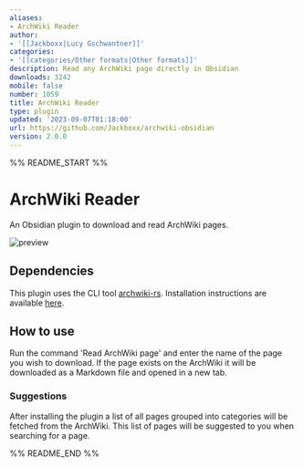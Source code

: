 ```yaml
---
aliases:
- ArchWiki Reader
author:
- '[[Jackboxx|Lucy Gschwantner]]'
categories:
- '[[categories/Other formats|Other formats]]'
description: Read any ArchWiki page directly in Obsidian
downloads: 3242
mobile: false
number: 1059
title: ArchWiki Reader
type: plugin
updated: '2023-09-07T01:18:00'
url: https://github.com/Jackboxx/archwiki-obsidian
version: 2.0.0
---
```


%% README_START %%

# ArchWiki Reader

An Obsidian plugin to download and read ArchWiki pages.

![preview](https://raw.githubusercontent.com/Jackboxx/archwiki-obsidian/HEAD/preview.gif)

## Dependencies

This plugin uses the CLI tool [archwiki-rs](https://github.com/jackboxx/archwiki-rs).
Installation instructions are available [here](https://github.com/jackboxx/archwiki-rs#installation).

## How to use

Run the command 'Read ArchWiki page' and enter the name of the page you wish to download.
If the page exists on the ArchWiki it will be downloaded as a Markdown file and opened in
a new tab.

### Suggestions

After installing the plugin a list of all pages grouped into categories will be fetched from
the ArchWiki. This list of pages will be suggested to you when searching for a page.


%% README_END %%
